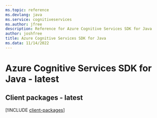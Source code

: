 ```yaml
---
ms.topic: reference
ms.devlang: java
ms.service: cognitiveservices
ms.author: jfree
description: Reference for Azure Cognitive Services SDK for Java
author: joshfree
title: Azure Cognitive Services SDK for Java
ms.data: 11/14/2022
---
```

# Azure Cognitive Services SDK for Java - latest

## Client packages - latest
[!INCLUDE [client-packages](cognitive-services-client-index.md)]
